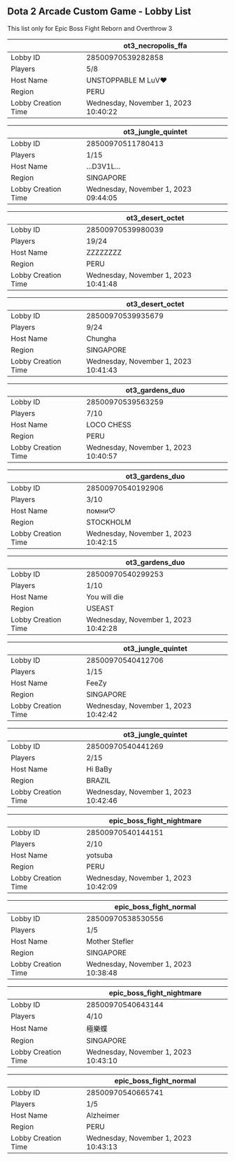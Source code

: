 ## Dota 2 Arcade Custom Game - Lobby List

This list only for Epic Boss Fight Reborn and Overthrow 3

|  | ot3_necropolis_ffa |
| ------ | ------ |
| Lobby ID | 28500970539282858 |
| Players | 5/8 |
| Host Name | UNSTOPPABLE M LuV♥ |
| Region | PERU |
| Lobby Creation Time | Wednesday, November 1, 2023 10:40:22 |


|  | ot3_jungle_quintet |
| ------ | ------ |
| Lobby ID | 28500970511780413 |
| Players | 1/15 |
| Host Name | ...D3V1L... |
| Region | SINGAPORE |
| Lobby Creation Time | Wednesday, November 1, 2023 09:44:05 |


|  | ot3_desert_octet |
| ------ | ------ |
| Lobby ID | 28500970539980039 |
| Players | 19/24 |
| Host Name | ZZZZZZZZ |
| Region | PERU |
| Lobby Creation Time | Wednesday, November 1, 2023 10:41:48 |


|  | ot3_desert_octet |
| ------ | ------ |
| Lobby ID | 28500970539935679 |
| Players | 9/24 |
| Host Name | Chungha |
| Region | SINGAPORE |
| Lobby Creation Time | Wednesday, November 1, 2023 10:41:43 |


|  | ot3_gardens_duo |
| ------ | ------ |
| Lobby ID | 28500970539563259 |
| Players | 7/10 |
| Host Name | LOCO CHESS |
| Region | PERU |
| Lobby Creation Time | Wednesday, November 1, 2023 10:40:57 |


|  | ot3_gardens_duo |
| ------ | ------ |
| Lobby ID | 28500970540192906 |
| Players | 3/10 |
| Host Name | помни♡ |
| Region | STOCKHOLM |
| Lobby Creation Time | Wednesday, November 1, 2023 10:42:15 |


|  | ot3_gardens_duo |
| ------ | ------ |
| Lobby ID | 28500970540299253 |
| Players | 1/10 |
| Host Name | You will die |
| Region | USEAST |
| Lobby Creation Time | Wednesday, November 1, 2023 10:42:28 |


|  | ot3_jungle_quintet |
| ------ | ------ |
| Lobby ID | 28500970540412706 |
| Players | 1/15 |
| Host Name | FeeZy |
| Region | SINGAPORE |
| Lobby Creation Time | Wednesday, November 1, 2023 10:42:42 |


|  | ot3_jungle_quintet |
| ------ | ------ |
| Lobby ID | 28500970540441269 |
| Players | 2/15 |
| Host Name | Hi BaBy |
| Region | BRAZIL |
| Lobby Creation Time | Wednesday, November 1, 2023 10:42:46 |


|  | epic_boss_fight_nightmare |
| ------ | ------ |
| Lobby ID | 28500970540144151 |
| Players | 2/10 |
| Host Name | yotsuba |
| Region | PERU |
| Lobby Creation Time | Wednesday, November 1, 2023 10:42:09 |


|  | epic_boss_fight_normal |
| ------ | ------ |
| Lobby ID | 28500970538530556 |
| Players | 1/5 |
| Host Name | Mother Stefler |
| Region | SINGAPORE |
| Lobby Creation Time | Wednesday, November 1, 2023 10:38:48 |


|  | epic_boss_fight_nightmare |
| ------ | ------ |
| Lobby ID | 28500970540643144 |
| Players | 4/10 |
| Host Name | 極樂蝶 |
| Region | SINGAPORE |
| Lobby Creation Time | Wednesday, November 1, 2023 10:43:10 |


|  | epic_boss_fight_normal |
| ------ | ------ |
| Lobby ID | 28500970540665741 |
| Players | 1/5 |
| Host Name | Alzheimer |
| Region | PERU |
| Lobby Creation Time | Wednesday, November 1, 2023 10:43:13 |


